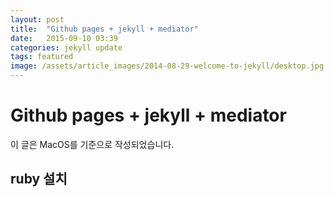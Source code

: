 ```yaml
---
layout: post
title:  "Github pages + jekyll + mediator"
date:   2015-09-10 03:39
categories: jekyll update
tags: featured
image: /assets/article_images/2014-08-29-welcome-to-jekyll/desktop.jpg
---
```

# Github pages + jekyll + mediator

이 글은 MacOS를 기준으로 작성되었습니다.

## ruby 설치


